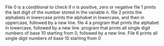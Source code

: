 File 0 is a conditional to check if n is positive, zero or negative
file 1 prints the last digit of the number stored in the variable n.
file 2 prints the alphabets in lowercase
 prints the alphabet in lowercase, and then in uppercase, followed by a new line.
file 4 a program that prints the alphabet in lowercase, followed by a new line.
program that prints all single digit numbers of base 10 starting from 0, followed by a new line.
File 6 prints all single digit numbers of base 10 starting from 0
